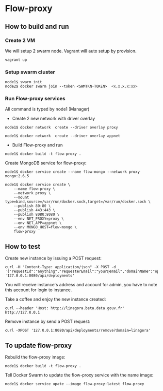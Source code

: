 # Flow-proxy

## How to build and run

### Create 2 VM  

We will setup 2 swarm node. Vagrant will auto setup by provision.

```
vagrant up
```

### Setup swarm cluster
```
node1$ swarm init
node2$ docker swarm join --token <SWMTKN-TOKEN>  <x.x.x.x:xx>
```

### Run Flow-proxy services
All command is typed by node1 (Manager)

- Create 2 new network with driver overlay

```
node1$ docker network  create --driver overlay proxy
```
```
node1$ docker network  create --driver overlay appnet
```

- Build Flow-proxy and run

```
node1$ docker build -t flow-proxy .
```

Create MongoDB service for flow-proxy:

```
node1$ docker service create --name flow-mongo --network proxy mongo:2.6.5
```

```
node1$ docker service create \
    --name flow-proxy \
    --network proxy \
    --mount type=bind,source=/var/run/docker.sock,target=/var/run/docker.sock \
    --publish 80:80 \
    --publish 443:443 \
    --publish 8080:8080 \
    --env NET_PROXY=proxy \
    --env NET_APP=appnet \
    --env MONGO_HOST=flow-mongo \
    flow-proxy
```

## How to test

Create new instance by issuing a POST request:

```
curl -H "Content-Type: application/json" -X POST -d '{"requestId":"anything","requesterEmail":"your@email","domainName":"openpaas"}' '127.0.0.1:8080/api/deployments'
```
You will receive instance's address and account for admin, you have to note this account for login to instance.

Take a coffee and enjoy the new instance created:

```
curl --header 'Host: http://linagora.beta.data.gouv.fr' http://127.0.0.1
```

Remove instance by send a POST request:

```
curl -XPOST '127.0.0.1:8080/api/deployments/remove?domain=linagora'
```

## To update flow-proxy

Rebuild the flow-proxy image:

```
node1$ docker build -t flow-proxy .
```

Tell Docker Swarm to update the flow-proxy service with the name image:

```
node1$ docker service upate --image flow-proxy:latest flow-proxy
```
